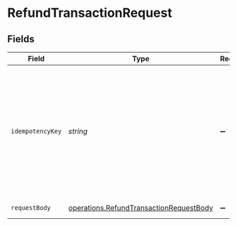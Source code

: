 # RefundTransactionRequest


## Fields

| Field                                                                                                                                                                         | Type                                                                                                                                                                          | Required                                                                                                                                                                      | Description                                                                                                                                                                   |
| ----------------------------------------------------------------------------------------------------------------------------------------------------------------------------- | ----------------------------------------------------------------------------------------------------------------------------------------------------------------------------- | ----------------------------------------------------------------------------------------------------------------------------------------------------------------------------- | ----------------------------------------------------------------------------------------------------------------------------------------------------------------------------- |
| `idempotencyKey`                                                                                                                                                              | *string*                                                                                                                                                                      | :heavy_minus_sign:                                                                                                                                                            | A key created by merchants that ensures `POST` and `PATCH` requests are only performed once. [Read more about Idempotent Requests here](/developers/references/idempotency/). |
| `requestBody`                                                                                                                                                                 | [operations.RefundTransactionRequestBody](../../../sdk/models/operations/refundtransactionrequestbody.md)                                                                     | :heavy_minus_sign:                                                                                                                                                            | Refund a Transaction                                                                                                                                                          |